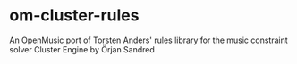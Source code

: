 # om-cluster-rules
An OpenMusic port of Torsten Anders' rules library for the music constraint solver Cluster Engine by Örjan Sandred
